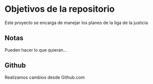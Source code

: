 # Objetivos de la repositorio

Este proyecto se encarga de manejar los planes de la liga de la justicia


## Notas
Pueden hacer lo que quieran...

## Github
Realizamos cambios desde Github.com
